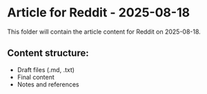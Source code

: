 # Article for Reddit - 2025-08-18

This folder will contain the article content for Reddit on 2025-08-18.

## Content structure:
- Draft files (.md, .txt)
- Final content
- Notes and references
